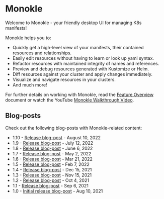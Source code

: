 # Monokle

Welcome to Monokle - your friendly desktop UI for managing K8s manifests!

Monokle helps you to:

- Quickly get a high-level view of your manifests, their contained resources and relationships.
- Easily edit resources without having to learn or look up yaml syntax.
- Refactor resources with maintained integrity of names and references.
- Preview and debug resources generated with Kustomize or Helm.
- Diff resources against your cluster and apply changes immediately.
- Visualize and navigate resources in your clusters.
- And much more!

For further details on working with Monokle, read the [Feature Overview](features.md) document or watch the YouTube [Monokle Walkthrough Video](https://www.youtube.com/watch?v=ossBDhP_K-4).

<!--[![Monokle Walkthrough](img/monokle-overview.gif)](https://www.youtube.com/watch?v=ossBDhP_K-4)-->

## **Blog-posts**

Check out the following blog-posts with Monokle-related content:

- 1.10 - [Release blog-post](https://kubeshop.io/blog/monokle-v1-10-release-notes) - August 10, 2022
- 1.9 - [Release blog-post](https://kubeshop.io/blog/monokle-1-9-0-release-notes) - July 12, 2022
- 1.8 - [Release blog-post](https://kubeshop.io/blog/monokle-1-8-0-release) - June 6, 2022
- 1.7 - [Release blog-post](https://kubeshop.io/blog/monokle-1-7-0-release) - May 2, 2022
- 1.6 - [Release blog-post](https://kubeshop.io/blog/monokle-1-6-0-release) - Mar 21, 2022
- 1.5 - [Release blog-post](https://medium.com/kubeshop-i/monokle-1-5-0-release-kubeshop-95f574563c79) - Feb 7, 2022
- 1.4 - [Release blog-post](https://medium.com/kubeshop-i/monokle-1-4-0-4122e88742c5) - Dec 15, 2021
- 1.3 - [Release blog-post](https://kubeshop.io/blog/monokle-1-3-0-cluster-compare) - Nov 15, 2021
- 1.2 - [Release blog-post](https://medium.com/kubeshop-i/monokle-1-2-0-is-out-2492341f0874) - Oct 4, 2021
- 1.1 - [Release blog-post](https://medium.com/kubeshop-i/monokle-1-1-0-93c5428b2967) - Sep 6, 2021
- 1.0 - [Initial release blog-post](https://medium.com/kubeshop-i/hello-monokle-83ecb42f5d96) - Aug 10, 2021
